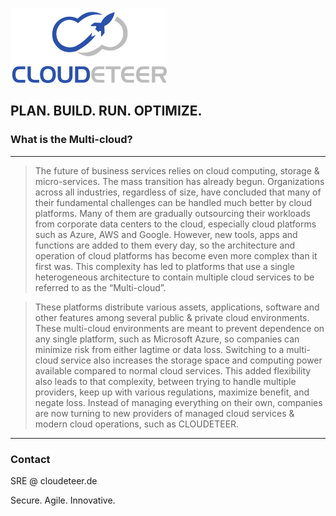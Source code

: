 ![cdt](https://raw.githubusercontent.com/cloudeteer/blog/master/images/CDT_250x120.png)

## PLAN. BUILD. RUN. OPTIMIZE.

### What is the Multi-cloud?

* * *

> The future of business services relies on cloud computing, storage & micro-services. 
The mass transition has already begun. Organizations across all industries, 
regardless of size, have concluded that many of their fundamental challenges can 
be handled much better by cloud platforms. Many of them are gradually outsourcing 
their workloads from corporate data centers to the cloud, especially cloud 
platforms such as Azure, AWS and Google. However, new tools, 
apps and functions are added to them every day, so the architecture and operation of 
cloud platforms has become even more complex than it first was. This complexity has 
led to platforms that use a single heterogeneous architecture to contain multiple 
cloud services to be referred to as the “Multi-cloud”.
 
> These platforms distribute various assets, applications, software and other features 
among several public & private cloud environments. These multi-cloud environments are 
meant to prevent dependence on any single platform, such as Microsoft Azure, so companies 
can minimize risk from either lagtime or data loss. Switching to a multi-cloud service also 
increases the storage space and computing power available compared to normal cloud services. 
This added flexibility also leads to that complexity, between trying to handle multiple providers, 
keep up with various regulations, maximize benefit, and negate loss. Instead of managing everything on 
their own, companies are now turning to new providers of managed cloud services & modern cloud operations, such as CLOUDETEER. 

* * *

### Contact

SRE @ cloudeteer.de

Secure. Agile. Innovative.
